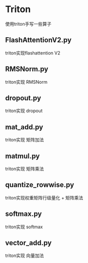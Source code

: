 # Triton
使用triton手写一些算子
## FlashAttentionV2.py 
triton实现flashattention V2  
## RMSNorm.py
triton实现 RMSNorm  
## dropout.py 
triton实现 dropout  
## mat_add.py 
triton实现 矩阵加法  
## matmul.py 
triton实现 矩阵乘法  
## quantize_rowwise.py 
triton实现权重矩阵行级量化 + 矩阵乘法  
## softmax.py 
triton实现 softmax  
## vector_add.py 
triton实现 向量加法  
